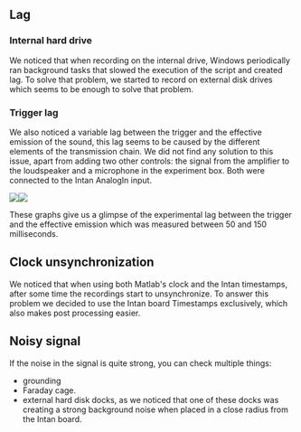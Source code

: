 ## Lag

### Internal hard drive

We noticed that when recording on the internal drive, Windows periodically ran background tasks that slowed the execution of the script and created lag. To solve that problem, we started to record on external disk drives which seems to be enough to solve that problem.

### Trigger lag

We also noticed a variable lag between the trigger and the effective emission of the sound, this lag seems to be caused by the different elements of the transmission chain. We did not find any solution to this issue, apart from adding two other controls: the signal from the amplifier to the loudspeaker and a microphone in the experiment box. Both were connected to the Intan AnalogIn input.

![](https://user-images.githubusercontent.com/41677251/43201292-5bb43cee-9018-11e8-9d3d-e95d521be59b.png)![](https://user-images.githubusercontent.com/41677251/43201293-5bcba0a0-9018-11e8-96cb-edef92f8c2a2.png)

These graphs give us a glimpse of the experimental lag between the trigger and the effective emission which was measured between 50 and 150 milliseconds.

## Clock unsynchronization 

We noticed that when using both Matlab's clock and the Intan timestamps, after some time the recordings start to unsynchronize. To answer this problem we decided to use the Intan board Timestamps exclusively, which also makes post processing easier. 

## Noisy signal

If the noise in the signal is quite strong, you can check multiple things:  
* grounding 
* Faraday cage.
* external hard disk docks, as we noticed that one of these docks was creating a strong background noise when placed in a close radius from the Intan board.